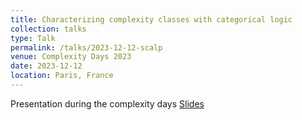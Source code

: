 ```yaml
---
title: Characterizing complexity classes with categorical logic
collection: talks
type: Talk
permalink: /talks/2023-12-12-scalp
venue: Complexity Days 2023
date: 2023-12-12
location: Paris, France
---
```

Presentation during the complexity days
[Slides](https://bchanus.github.io/files/slides/jdlc2023.pdf)